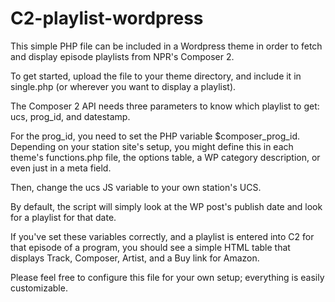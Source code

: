 # C2-playlist-wordpress

This simple PHP file can be included in a Wordpress theme in order to fetch and display episode playlists from NPR's Composer 2.

To get started, upload the file to your theme directory, and include it in single.php (or wherever you want to display a playlist).

The Composer 2 API needs three parameters to know which playlist to get: ucs, prog_id, and datestamp.

For the prog_id, you need to set the PHP variable $composer\_prog\_id. Depending on your station site's setup, you might define this in each theme's functions.php file, the options table, a WP category description, or even just in a meta field.

Then, change the ucs JS variable to your own station's UCS.

By default, the script will simply look at the WP post's publish date and look for a playlist for that date.

If you've set these variables correctly, and a playlist is entered into C2 for that episode of a program, you should see a simple HTML table that displays Track, Composer, Artist, and a Buy link for Amazon.

Please feel free to configure this file for your own setup; everything is easily customizable.
